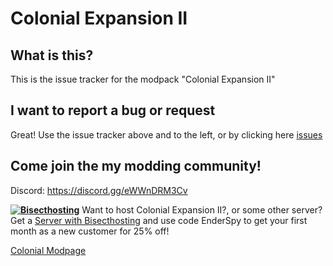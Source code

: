 # Colonial Expansion II
## What is this?
This is the issue tracker for the modpack "Colonial Expansion II"

## I want to report a bug or request
Great! Use the issue tracker above and to the left, or by clicking here [issues](https://github.com/EnderSpy29/Colonial-Expansion-II/issues)
## Come join the my modding community!
Discord: https://discord.gg/eWWnDRM3Cv

[**![Bisecthosting](https://media.forgecdn.net/attachments/903/146/craftingtabledarkbanner.png)**](https://EnderSpy29.github.io/OneLinkToRuleThemAll)
Want to host Colonial Expansion II?, or some other server? Get a [Server with Bisecthosting](https://EnderSpy29.github.io/OneLinkToRuleThemAll) and use code EnderSpy to get your first month as a new customer for 25% off!

[Colonial Modpage](https://www.curseforge.com/minecraft/modpacks/colonial-expansion-ii)
